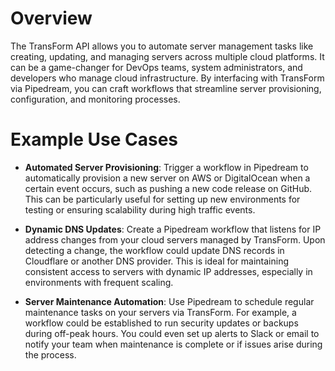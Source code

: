 # Overview

The TransForm API allows you to automate server management tasks like creating, updating, and managing servers across multiple cloud platforms. It can be a game-changer for DevOps teams, system administrators, and developers who manage cloud infrastructure. By interfacing with TransForm via Pipedream, you can craft workflows that streamline server provisioning, configuration, and monitoring processes.

# Example Use Cases

- **Automated Server Provisioning**: Trigger a workflow in Pipedream to automatically provision a new server on AWS or DigitalOcean when a certain event occurs, such as pushing a new code release on GitHub. This can be particularly useful for setting up new environments for testing or ensuring scalability during high traffic events.

- **Dynamic DNS Updates**: Create a Pipedream workflow that listens for IP address changes from your cloud servers managed by TransForm. Upon detecting a change, the workflow could update DNS records in Cloudflare or another DNS provider. This is ideal for maintaining consistent access to servers with dynamic IP addresses, especially in environments with frequent scaling.

- **Server Maintenance Automation**: Use Pipedream to schedule regular maintenance tasks on your servers via TransForm. For example, a workflow could be established to run security updates or backups during off-peak hours. You could even set up alerts to Slack or email to notify your team when maintenance is complete or if issues arise during the process.
